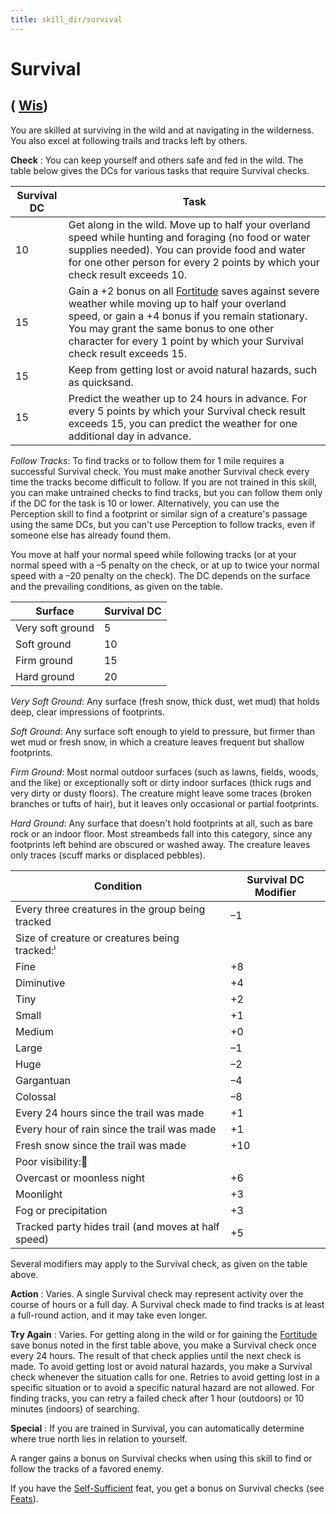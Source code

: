 ```yaml
---
title: skill_dir/survival
---
```

# Survival

## ( [Wis](../gettingStarted#_wisdom))

You are skilled at surviving in the wild and at navigating in the wilderness. You also excel at following trails and tracks left by others.

**Check** : You can keep yourself and others safe and fed in the wild. The table below gives the DCs for various tasks that require Survival checks.

| Survival DC | Task |
| --- | --- |
| 10 | Get along in the wild. Move up to half your overland speed while hunting and foraging (no food or water supplies needed). You can provide food and water for one other person for every 2 points by which your check result exceeds 10. |
| 15 | Gain a +2 bonus on all [Fortitude](../combat#_fortitude) saves against severe weather while moving up to half your overland speed, or gain a +4 bonus if you remain stationary. You may grant the same bonus to one other character for every 1 point by which your Survival check result exceeds 15. |
| 15 | Keep from getting lost or avoid natural hazards, such as quicksand. |
| 15 | Predict the weather up to 24 hours in advance. For every 5 points by which your Survival check result exceeds 15, you can predict the weather for one additional day in advance. |

_Follow Tracks_: To find tracks or to follow them for 1 mile requires a successful Survival check. You must make another Survival check every time the tracks become difficult to follow. If you are not trained in this skill, you can make untrained checks to find tracks, but you can follow them only if the DC for the task is 10 or lower. Alternatively, you can use the Perception skill to find a footprint or similar sign of a creature's passage using the same DCs, but you can't use Perception to follow tracks, even if someone else has already found them.

You move at half your normal speed while following tracks (or at your normal speed with a –5 penalty on the check, or at up to twice your normal speed with a –20 penalty on the check). The DC depends on the surface and the prevailing conditions, as given on the table.

| Surface | Survival DC |
| --- | --- |
| Very soft ground | 5 |
| Soft ground | 10 |
| Firm ground | 15 |
| Hard ground | 20 |

_Very Soft Ground_: Any surface (fresh snow, thick dust, wet mud) that holds deep, clear impressions of footprints.

_Soft Ground_: Any surface soft enough to yield to pressure, but firmer than wet mud or fresh snow, in which a creature leaves frequent but shallow footprints.

_Firm Ground_: Most normal outdoor surfaces (such as lawns, fields, woods, and the like) or exceptionally soft or dirty indoor surfaces (thick rugs and very dirty or dusty floors). The creature might leave some traces (broken branches or tufts of hair), but it leaves only occasional or partial footprints.

_Hard Ground_: Any surface that doesn't hold footprints at all, such as bare rock or an indoor floor. Most streambeds fall into this category, since any footprints left behind are obscured or washed away. The creature leaves only traces (scuff marks or displaced pebbles).

| Condition | Survival DC Modifier |
| --- | --- |
| Every three creatures in the group being tracked | –1 |
| Size of creature or creatures being tracked:ⁱ |
| Fine | +8 |
| Diminutive | +4 |
| Tiny | +2 |
| Small | +1 |
| Medium | +0 |
| Large | –1 |
| Huge | –2 |
| Gargantuan | –4 |
| Colossal | –8 |
| Every 24 hours since the trail was made | +1 |
| Every hour of rain since the trail was made | +1 |
| Fresh snow since the trail was made | +10 |
| Poor visibility:⁲ |
| Overcast or moonless night | +6 |
| Moonlight | +3 |
| Fog or precipitation | +3 |
| Tracked party hides trail (and moves at half speed) | +5 |

Several modifiers may apply to the Survival check, as given on the table above.

**Action** : Varies. A single Survival check may represent activity over the course of hours or a full day. A Survival check made to find tracks is at least a full-round action, and it may take even longer.

**Try Again** : Varies. For getting along in the wild or for gaining the [Fortitude](../combat#_fortitude) save bonus noted in the first table above, you make a Survival check once every 24 hours. The result of that check applies until the next check is made. To avoid getting lost or avoid natural hazards, you make a Survival check whenever the situation calls for one. Retries to avoid getting lost in a specific situation or to avoid a specific natural hazard are not allowed. For finding tracks, you can retry a failed check after 1 hour (outdoors) or 10 minutes (indoors) of searching.

**Special** : If you are trained in Survival, you can automatically determine where true north lies in relation to yourself.

A ranger gains a bonus on Survival checks when using this skill to find or follow the tracks of a favored enemy.

If you have the [Self-Sufficient](../feats#_self-sufficient) feat, you get a bonus on Survival checks (see [Feats](../feats)).

